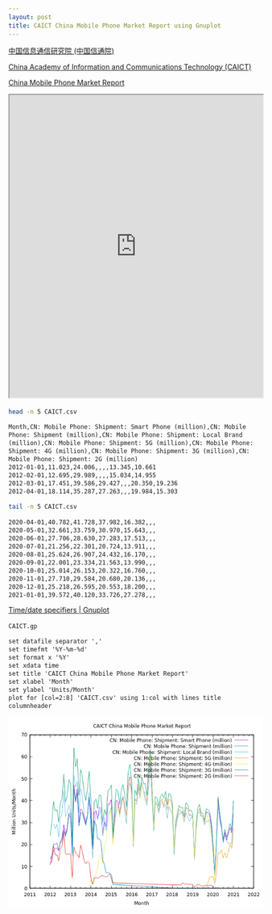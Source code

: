 ```yaml
---
layout: post
title: CAICT China Mobile Phone Market Report using Gnuplot
---
```


[中国信息通信研究院 (中国信通院)](http://www.caict.ac.cn/)

[China Academy of Information and Communications Technology (CAICT)](http://www.caict.ac.cn/english/)

[China Mobile Phone Market Report](http://www.caict.ac.cn/english/research/rs/)

<iframe src="https://docs.google.com/spreadsheets/d/e/2PACX-1vTUnPnud1-VdSYwXB4-myv2qKcNXLMeFLd2QlPEBs4WPQ9eoU7NiUmwGmozU7nbkKRzVSys-X-5z2hZ/pubhtml?widget=true&amp;headers=false" width="100%" height="600"></iframe>

```bash
head -n 5 CAICT.csv
```

```
Month,CN: Mobile Phone: Shipment: Smart Phone (million),CN: Mobile Phone: Shipment (million),CN: Mobile Phone: Shipment: Local Brand (million),CN: Mobile Phone: Shipment: 5G (million),CN: Mobile Phone: Shipment: 4G (million),CN: Mobile Phone: Shipment: 3G (million),CN: Mobile Phone: Shipment: 2G (million)
2012-01-01,11.023,24.006,,,,13.345,10.661
2012-02-01,12.695,29.989,,,,15.034,14.955
2012-03-01,17.451,39.586,29.427,,,20.350,19.236
2012-04-01,18.114,35.287,27.263,,,19.984,15.303
```

```bash
tail -n 5 CAICT.csv
```

```
2020-04-01,40.782,41.728,37.982,16.382,,,
2020-05-01,32.661,33.759,30.970,15.643,,,
2020-06-01,27.706,28.630,27.283,17.513,,,
2020-07-01,21.256,22.301,20.724,13.911,,,
2020-08-01,25.624,26.907,24.432,16.170,,,
2020-09-01,22.001,23.334,21.563,13.990,,,
2020-10-01,25.014,26.153,20.322,16.760,,,
2020-11-01,27.710,29.584,20.680,20.136,,,
2020-12-01,25.218,26.595,20.553,18.200,,,
2021-01-01,39.572,40.120,33.726,27.278,,,
```

[Time/date specifiers \| Gnuplot](http://www.gnuplot.info/docs_4.2/node185.html)

`CAICT.gp`

```
set datafile separator ','
set timefmt '%Y-%m-%d'
set format x '%Y'
set xdata time
set title 'CAICT China Mobile Phone Market Report'
set xlabel 'Month'
set ylabel 'Units/Month'
plot for [col=2:8] 'CAICT.csv' using 1:col with lines title columnheader
```

![CAICT China Mobile Phone Market Report](/images/CAICT/CAICT_China_Mobile_Phone_Market_Report.png)